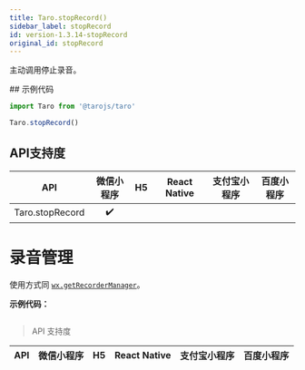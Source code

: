 ```yaml
---
title: Taro.stopRecord()
sidebar_label: stopRecord
id: version-1.3.14-stopRecord
original_id: stopRecord
---
```



​主动调用停止录音。

​## 示例代码

```jsx
import Taro from '@tarojs/taro'

Taro.stopRecord()
```



## API支持度


| API | 微信小程序 | H5 | React Native | 支付宝小程序 | 百度小程序 |
| :-: | :-: | :-: | :-: | :-: | :-: |
| Taro.stopRecord | ✔️ |  |  |  |  |

# 录音管理


使用方式同 [`wx.getRecorderManager`](https://developers.weixin.qq.com/miniprogram/dev/api/wx.getRecorderManager.html)。

**示例代码：**

```jsx

```

> API 支持度

| API | 微信小程序 | H5 | React Native | 支付宝小程序 | 百度小程序 |
| :-: | :-: | :-: | :-: | :-: | :-: |

